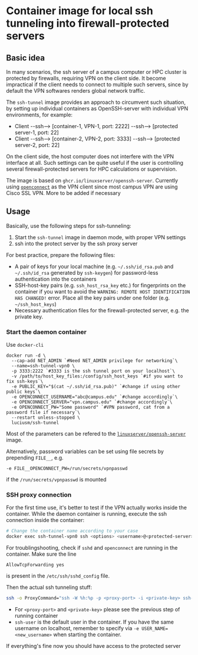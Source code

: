 Container image for local ssh tunneling into firewall-protected servers
====

## Basic idea

In many scenarios, the ssh server of a campus computer or HPC cluster
is protected by firewalls, requiring VPN on the client side. It become
impractical if the client needs to connect to multiple such servers,
since by default the VPN softwares renders global network traffic.

The `ssh-tunnel` image provides an approach to circumvent such
situation, by setting up individual containers as OpenSSH-server with
individual VPN environments, for example:

- Client --ssh--> [container-1, VPN-1, port: 2222] --ssh--> [protected server-1, port: 22]
- Client --ssh--> [container-2, VPN-2, port: 3333] --ssh--> [protected server-2, port: 22]

On the client side, the host computer does not interfere with the VPN
interface at all. Such settings can be quite useful if the user is
controlling several firewall-protected servers for HPC calculations or supervision.

The image is based on `ghcr.io/linuxserver/openssh-server`. Currently
using [`openconnect`](https://www.infradead.org/openconnect/) as the
VPN client since most campus VPN are using Cisco SSL VPN. More to be
added if necessary


## Usage

Basically, use the following steps for ssh-tunneling:
1. Start the `ssh-tunnel` image in daemon mode, with proper VPN settings
2. ssh into the protect server by the ssh proxy server

For best practice, prepare the following files:
- A pair of keys for your local machine (e.g. `~/.ssh/id_rsa.pub` and
  `~/.ssh/id_rsa` generated by `ssh-keygen`) for password-less
  authentication into the containers
- SSH-host-key pairs (e.g. `ssh_host_rsa_key` etc.) for fingerprints
  on the container if you want to avoid the ` WARNING: REMOTE HOST
  IDENTIFICATION HAS CHANGED! ` error. Place all the key pairs under
  one folder (e.g. `~/ssh_host_keys`)
- Necessary authentication files for the firewall-protected server,
  e.g. the private key.

<!-- ### docker-compose ([recommended](https://docs.linuxserver.io/general/docker-compose)) -->

<!-- Compatible with docker-compose v2 schemas. -->

<!-- ```yaml -->
<!-- --- -->
<!-- version: "2.1" -->
<!-- services: -->
<!--   openssh-server: -->
<!--     image: ghcr.io/linuxserver/openssh-server -->
<!--     container_name: openssh-server -->
<!--     hostname: openssh-server #optional -->
<!--     environment: -->
<!--       - PUID=1000 -->
<!--       - PGID=1000 -->
<!--       - TZ=Europe/London -->
<!--       - PUBLIC_KEY=yourpublickey #optional -->
<!--       - PUBLIC_KEY_FILE=/path/to/file #optional -->
<!--       - PUBLIC_KEY_DIR=/path/to/directory/containing/_only_/pubkeys #optional -->
<!--       - SUDO_ACCESS=false #optional -->
<!--       - PASSWORD_ACCESS=false #optional -->
<!--       - USER_PASSWORD=password #optional -->
<!--       - USER_PASSWORD_FILE=/path/to/file #optional -->
<!--       - USER_NAME=linuxserver.io #optional -->
<!--     volumes: -->
<!--       - /path/to/appdata/config:/config -->
<!--     ports: -->
<!--       - 2222:2222 -->
<!--     restart: unless-stopped -->
<!-- ``` -->

### Start the daemon container

Use `docker-cli`

```
docker run -d \
  --cap-add NET_ADMIN `#Need NET_ADMIN privilege for networking`\
  --name=ssh-tunnel-vpn0 \
  -p 3333:2222 `#3333 is the ssh tunnel port on your localhost`\
  -v /path/to/host_key_files:/config/ssh_host_keys `#if you want to fix ssh-keys`\
  -e PUBLIC_KEY="$(cat ~/.ssh/id_rsa.pub)" `#change if using other public keys`\
  -e OPENCONNECT_USERNAME="abc@campus.edu" `#change accordingly`\
  -e OPENCONNECT_SERVER="vpn.campus.edu" `#change accordingly`\
  -e OPENCONNECT_PW="Some password" `#VPN password, cat from a password file if necessary`\
  --restart unless-stopped \
  luciusm/ssh-tunnel
```

Most of the parameters can be refered to the
[`linuxserver/openssh-server`](https://github.com/linuxserver/docker-openssh-server)
image.

Alternatively, password variables can be set using file secrets by
prepending `FILE__`, e.g.

```
-e FILE__OPENCONNECT_PW=/run/secrets/vpnpasswd
```
if the `/run/secrets/vpnpasswd` is mounted

### SSH proxy connection

For the first time use, it's better to test if the VPN actually works
inside the container. While the daemon container is running, execute
the ssh connection inside the container:
```sh
# Change the container name according to your case
docker exec ssh-tunnel-vpn0 ssh <options> <username>@<protected-server>
```
For troublingshooting, check if `sshd` and `openconnect` are running in the container. Make sure the line
```
AllowTcpForwarding yes
```
is present in the `/etc/ssh/sshd_config` file.

Then the actual ssh tunneling stuff:
```sh
ssh -o ProxyCommand="ssh -W %h:%p -p <proxy-port> -i <private-key> ssh-user@localhost" <ssh-options> <username>@<protected-server>
```
- For `<proxy-port>`  and `<private-key>` please see the previous step of running container
- `ssh-user` is the default user in the container. If you have the
  same username on localhost, remember to specify via `-e
  USER_NAME=<new_username>` when starting the container.

If everything's fine now you should have access to the protected
server
